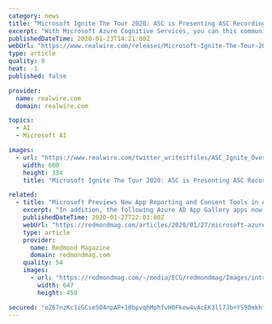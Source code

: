```yaml
---
category: news
title: "Microsoft Ignite The Tour 2020: ASC is Presenting ASC Recording Insights for Compliance Recording and Analytics in Microsoft Teams"
excerpt: "With Microsoft Azure Cognitive Services, you can this communication data into insights and thus enable proactive compliance management. The app is already available for download in the Microsoft Teams Store and at Microsoft AppSource. The entire range of ..."
publishedDateTime: 2020-01-23T14:21:00Z
webUrl: "https://www.realwire.com/releases/Microsoft-Ignite-The-Tour-2020-ASC-is-Presenting-ASC-Recording-Insights"
type: article
quality: 9
heat: -1
published: false

provider:
  name: realwire.com
  domain: realwire.com

topics:
  - AI
  - Microsoft AI

images:
  - url: "https://www.realwire.com/twitter_writeitfiles/ASC_Ignite_Overview_neu.jpg"
    width: 600
    height: 334
    title: "Microsoft Ignite The Tour 2020: ASC is Presenting ASC Recording Insights for Compliance Recording and Analytics in Microsoft Teams"

related:
  - title: "Microsoft Previews New App Reporting and Consent Tools in Azure AD"
    excerpt: "In addition, the following Azure AD App Gallery apps now have support for automated user provisioning: Harness (a DevOps platform), Infor CloudSuite (ERP), iProva (AI), RingCentral (unified communications) and Templafy (business document templates). Azure AD supports integration with four app types, according to this Microsoft document."
    publishedDateTime: 2020-01-27T22:03:00Z
    webUrl: "https://redmondmag.com/articles/2020/01/27/microsoft-azure-ad-app-reporting.aspx?admgarea=BDNA"
    type: article
    provider:
      name: Redmond Magazine
      domain: redmondmag.com
    quality: 54
    images:
      - url: "https://redmondmag.com/-/media/ECG/redmondmag/Images/introimages/131113MackieMAP.jpg"
        width: 647
        height: 450

secured: "oZ67nzKc1iGCseSO4npAP+10bpvqhMphfvH0Fkew4vAcEK3ll7Jb+YS90mkhfBAytO5XqQnFWBDUPRBknGu0fZqeZ+ba9+3Ku6qy7tJNjddw5E7C+4QaWrU9HkjfSt1Aw+JgHtQI01erVzFrCNDxvS8hJ3XdSr+dijPkD/WzMhyXuv231Pi+SJgEbtb1fAOT800itHWiqMzsKlalzdgfcZ5f54RPb9zlqaDKPS7nN36I7FNZoG1gZ7LKDyVQ+4lxb6ajeTGlGmlOoyLKAC6cgD+16CFO72NjmYhmu04VMENWoyjvgujS7l0bVRVKF72q;BwufbqcWs/x5S455iApJpw=="
---
```


